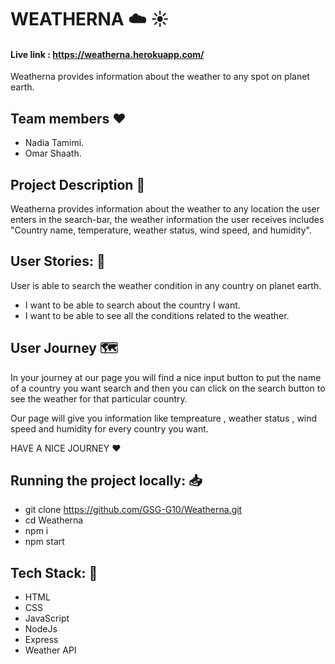 #  WEATHERNA :cloud: :sunny:  
 
#### Live link : https://weatherna.herokuapp.com/

Weatherna provides information about the weather to any spot on planet earth.

## Team members :heart: 
 * Nadia Tamimi.
 * Omar Shaath.

 ## Project Description :page_facing_up: 
 Weatherna provides information about the weather to any location the user enters in the search-bar, the weather information the user receives includes "Country name, temperature, weather status, wind speed, and humidity". 


## User Stories: :closed_book: 
User is able to search the weather condition in any country on planet earth.

 * I want to be able to search about the country I want.
 * I want to be able to see all the conditions related to the weather.


## User Journey :world_map: 

In your journey at our page you will find a nice input button to put the name of a country you want search and then you can click on the search button to see the weather for that particular country.

Our page will give you information like  tempreature , weather status , wind speed and humidity for every country you want.

HAVE A NICE JOURNEY :hearts: 

## Running the project locally: :inbox_tray: 

- git clone https://github.com/GSG-G10/Weatherna.git
- cd Weatherna
- npm i
- npm start


## Tech Stack: :page_with_curl: 

- HTML
- CSS
- JavaScript
- NodeJs
- Express
- Weather API